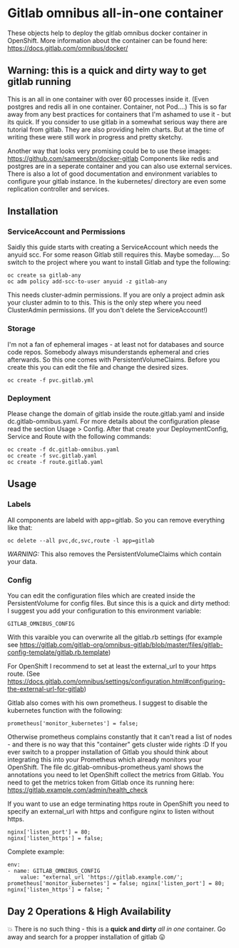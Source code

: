 # Gitlab omnibus all-in-one container
These objects help to deploy the gitlab omnibus docker container in OpenShift. More information about the container can be found here: https://docs.gitlab.com/omnibus/docker/

## Warning: this is a quick and dirty way to get gitlab running
This is an all in one container with over 60 processes inside it. (Even postgres and redis all in one container. Container, not Pod....)
This is so far away from any best practices for containers that I'm ashamed to use it - but its quick.
If you consider to use gitlab in a somewhat serious way there are tutorial from gitlab. They are also providing helm charts. But at the time of writing these were still work in progress and pretty sketchy.

Another way that looks very promising could be to use these images: https://github.com/sameersbn/docker-gitlab
Components like redis and postgres are in a seperate container and you can also use external services. There is also a lot of good documentation and environment variables to configure your gitlab instance. In the kubernetes/ directory are even some replication controller and services.

## Installation
### ServiceAccount and Permissions
Saidly this guide starts with creating a ServiceAccount which needs the anyuid scc. For some reason Gitlab still requires this. Maybe someday....
So switch to the project where you want to install Gitlab and type the following:
```
oc create sa gitlab-any
oc adm policy add-scc-to-user anyuid -z gitlab-any
```
This needs cluster-admin permissions. If you are only a project admin ask your cluster admin to to this. This is the only step where you need ClusterAdmin permissions. (If you don't delete the ServiceAccount!)

### Storage
I'm not a fan of ephemeral images - at least not for databases and source code repos. Somebody always misunderstands ephemeral and cries afterwards. So this one comes with PersistentVolumeClaims.
Before you create this you can edit the file and change the desired sizes.
```
oc create -f pvc.gitlab.yml
```

### Deployment
Please change the domain of gitlab inside the route.gitlab.yaml and inside dc.gitlab-omnibus.yaml. For more details about the configuration please read the section Usage > Config.
After that create your DeploymentConfig, Service and Route with the following commands:
```
oc create -f dc.gitlab-omnibus.yaml
oc create -f svc.gitlab.yaml
oc create -f route.gitlab.yaml
```

## Usage

### Labels
All components are labeld with app=gitlab. So you can remove everything like that:
```
oc delete --all pvc,dc,svc,route -l app=gitlab
```
*WARNING:* This also removes the PersistentVolumeClaims which contain your data.

### Config
You can edit the configuration files which are created inside the PersistentVolume for config files. But since this is a quick and dirty method: I suggest you add your configuration to this environment variable:
```
GITLAB_OMNIBUS_CONFIG
```
With this varaible you can overwrite all the gitlab.rb settings (for example see https://gitlab.com/gitlab-org/omnibus-gitlab/blob/master/files/gitlab-config-template/gitlab.rb.template)

For OpenShift I recommend to set at least the external_url to your https route. (See https://docs.gitlab.com/omnibus/settings/configuration.html#configuring-the-external-url-for-gitlab)

Gitlab also comes with his own prometheus. I suggest to disable the kubernetes function with the following:
```
prometheus['monitor_kubernetes'] = false;
```
Otherwise prometheus complains constantly that it can't read a list of nodes - and there is no way that this "container" gets cluster wide rights :D
If you ever switch to a propper installation of Gitlab you should think about integrating this into your Prometheus which already monitors your OpenShift. The file dc.gitlab-omnibus-prometheus.yaml shows the annotations you need to let OpenShift collect the metrics from Gitlab. You need to get the metrics token from Gitlab once its running here: https://gitlab.example.com/admin/health_check

If you want to use an edge terminating https route in OpenShift you need to specify an external_url with https and configure nginx to listen without https.
```
nginx['listen_port'] = 80; 
nginx['listen_https'] = false; 
```

Complete example:
```
env:
- name: GITLAB_OMNIBUS_CONFIG
    value: "external_url 'https://gitlab.example.com/'; prometheus['monitor_kubernetes'] = false; nginx['listen_port'] = 80; nginx['listen_https'] = false; "

```

## Day 2 Operations & High Availability
💥 There is no such thing - this is a **quick and dirty** *all in one* container. Go away and search for a propper installation of gitlab 😛 
